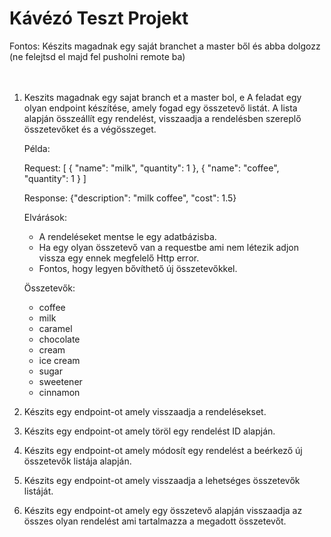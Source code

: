 <h1>Kávézó Teszt Projekt</h1>
<div>Fontos: Készits magadnak egy saját branchet a master ből és abba dolgozz (ne felejtsd el majd fel pusholni remote ba)</div>
<br>
<br>
<ol>
    <li>
        <div>
            <div>
                Keszits magadnak egy sajat branch et a master bol, e
                A feladat egy olyan endpoint készítése, amely fogad egy összetevő listát.
                A lista alapján összeállít egy rendelést, visszaadja a rendelésben szereplő összetevőket és a végösszeget.
            </div>
            <div>
                <p>Példa:</p>
                <p>Request: [ { "name": "milk", "quantity": 1 }, { "name": "coffee", "quantity": 1 } ]</p>
                <p>Response: {"description": "milk coffee", "cost": 1.5}</p>
            </div>
            <div>
                <p>Elvárások:</p>
                <ul>
                    <li>A rendeléseket mentse le egy adatbázisba.</li>
                    <li>Ha egy olyan összetevő van a requestbe ami nem létezik adjon vissza egy ennek megfelelő Http error.</li>
                    <li>Fontos, hogy legyen bővíthető új összetevőkkel.</li>
                </ul>
            </div>
            <div>
                <p>Összetevők:</p>
                <ul>
                    <li>coffee</li>
                    <li>milk</li>
                    <li>caramel</li>
                    <li>chocolate</li>
                    <li>cream</li>
                    <li>ice cream</li>
                    <li>sugar</li>
                    <li>sweetener</li>
                    <li>cinnamon</li>
                </ul>
            </div>
        </div>
    </li>
    <li>
        <div>
            <p>Készits egy endpoint-ot amely visszaadja a rendelésekset.</p>
        </div>
    </li>
    <li>
        <div>
            <p>Készits egy endpoint-ot amely töröl egy rendelést ID alapján.</p>
        </div>
    </li>
    <li>
        <div>
            <p>Készits egy endpoint-ot amely módosít egy rendelést a beérkező új összetevők listája alapján.</p>
        </div>
    </li>
    <li>
        <div>
            <p>Készits egy endpoint-ot amely visszaadja a lehetséges összetevők listáját.</p>
        </div>
    </li>
    <li>
        <div>
            <p>Készits egy endpoint-ot amely egy összetevő alapján visszaadja az összes olyan rendelést ami tartalmazza a megadott összetevőt.</p>
        </div>
    </li>
</ol>
